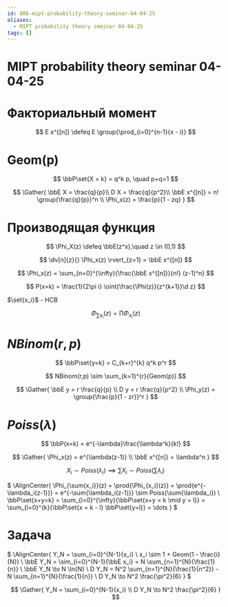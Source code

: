 ```yaml
---
id: 886-mipt-probability-theory-seminar-04-04-25
aliases:
  - MIPT probability theory seminar 04-04-25
tags: []
---
```


# MIPT probability theory seminar 04-04-25

# Факториальный момент

$$
E x^{[n]} \defeq E \group{\prod_{i=0}^{n-1}{x - i}}
$$

# Geom(p)

$$
\bbP\set{X = k} = q^k p, \quad p+q=1
$$

$$
\Gather{
\bbE X = \frac{q}{p}\\
D X = \frac{q}{p^2}\\
\bbE x^{[n]} = n! \group{\frac{q}{p}}^n \\
\Phi_x(z) = \frac{p}{1 - zq}
}
$$

# Производящая функция

$$
\Phi_X(z) \defeq \bbE(z^x),\quad z \in (0,1)
$$

$$
\dv[n]{z}{} \Phi_x(z) \rvert_{z=1} = \bbE x^{[n]}
$$

$$
\Phi_x(z) = \sum_{n=0}^{\infty}{\frac{\bbE x^{[n]}}{n!} (z-1)^n}
$$

$$
P(x=k) = \frac{1}{2\pi i} \oint{\frac{\Phi(z)}{z^{k+1}}\d z}
$$

$\set{x_i}$ - НСВ

$$
\Phi_{\sum{x_i}}(z) = \prod{\Phi_{x_i}(z)}
$$

# $NBinom(r,p)$

$$
\bbP\set{y=k} = C_{k+r}^{k} q^k p^r
$$

$$
NBinom(r,p) \sim \sum_{k=1}^{r}{Geom(p)}
$$

$$
\Gather{
\bbE y = r \frac{q}{p} \\
D y = r \frac{q}{p^2} \\
\Phi_y(z) = \group{\frac{p}{1 - zr}}^r
}
$$

# $Poiss(\lambda)$

$$
\bbP(x=k) = e^{-\lambda}\frac{\lambda^k}{k!}
$$

$$
\Gather{
\Phi_x(z) = e^{\lambda(z-1)} \\
\bbE x^{[n]} = \lambda^n
}
$$

$$
X_i \sim Poiss(\lambda_i) \implies \sum{X_i} \sim Poiss(\sum{\lambda_i})
$$

$
\AlignCenter{
\Phi_{\sum{x_i}}(z) = \prod{\Phi_{x_i}(z)} = \prod{e^{-\lambda_i(z-1)}} = 
e^{-\sum{\lambda_i(z-1)}} \sim Poiss(\sum{\lambda_i}) \\
\bbP\set{x+y=k} = \sum_{l=0}^{\infty}{\bbP\set{x+y = k \mid y = l}} =
\sum_{l=0}^{k}{\bbP\set{x = k - l} \bbP\set{y=l}} = \dots
}
$

# Задача

$
\AlignCenter{
Y_N = \sum_{i=0}^{N-1}{x_i} \\
x_i \sim 1 + Geom(1 - \frac{i}{N}) \\
\bbE Y_N = \sim_{i=0}^{N-1}{\bbE x_i} = N \sum_{n=1}^{N}{\frac{1}{n}} \\
\bbE Y_N \to N \ln{N} \\
D Y_N = N^2 \sum_{n=1}^{N}{\frac{1}{n^2}} - N \sum_{n=1}^{N}{\frac{1}{n}} \\
D Y_N \to N^2 \frac{\pi^2}{6}
}
$

$$
\Gather{
Y_N = \sum_{i=0}^{N-1}{x_i} \\
D Y_N \to N^2 \frac{\pi^2}{6}
}
$$
